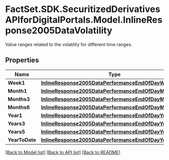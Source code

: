 # FactSet.SDK.SecuritizedDerivativesAPIforDigitalPortals.Model.InlineResponse2005DataVolatility
Value ranges related to the volatility for different time ranges.

## Properties

Name | Type | Description | Notes
------------ | ------------- | ------------- | -------------
**Week1** | [**InlineResponse2005DataPerformanceEndOfDayWeek1**](InlineResponse2005DataPerformanceEndOfDayWeek1.md) |  | [optional] 
**Month1** | [**InlineResponse2005DataPerformanceEndOfDayMonth1**](InlineResponse2005DataPerformanceEndOfDayMonth1.md) |  | [optional] 
**Months3** | [**InlineResponse2005DataPerformanceEndOfDayMonths3**](InlineResponse2005DataPerformanceEndOfDayMonths3.md) |  | [optional] 
**Months6** | [**InlineResponse2005DataPerformanceEndOfDayMonths6**](InlineResponse2005DataPerformanceEndOfDayMonths6.md) |  | [optional] 
**Year1** | [**InlineResponse2005DataPerformanceEndOfDayYear1**](InlineResponse2005DataPerformanceEndOfDayYear1.md) |  | [optional] 
**Years3** | [**InlineResponse2005DataPerformanceEndOfDayYears3**](InlineResponse2005DataPerformanceEndOfDayYears3.md) |  | [optional] 
**Years5** | [**InlineResponse2005DataPerformanceEndOfDayYears5**](InlineResponse2005DataPerformanceEndOfDayYears5.md) |  | [optional] 
**YearToDate** | [**InlineResponse2005DataPerformanceEndOfDayYearToDate**](InlineResponse2005DataPerformanceEndOfDayYearToDate.md) |  | [optional] 

[[Back to Model list]](../README.md#documentation-for-models) [[Back to API list]](../README.md#documentation-for-api-endpoints) [[Back to README]](../README.md)


